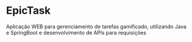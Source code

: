 # EpicTask
Aplicação WEB para gerenciamento de tarefas gamificado, utilizando Java e SpringBoot e desenvolvimento de APIs para requisições
